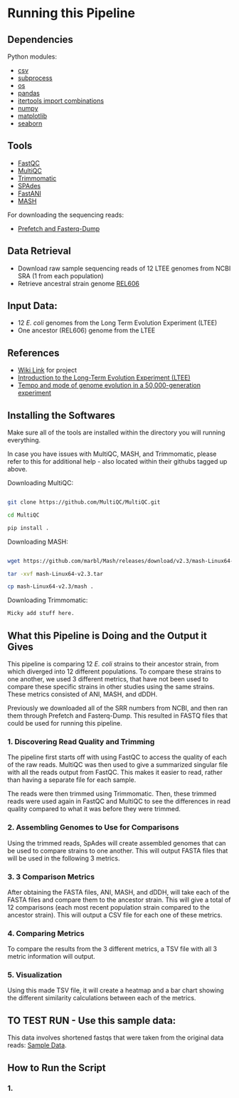 # Running this Pipeline

## Dependencies
Python modules:
* [csv](https://docs.python.org/3/library/csv.html)
* [subprocess](https://docs.python.org/3/library/subprocess.html)
* [os](https://docs.python.org/3/library/os.html)
* [pandas](https://pandas.pydata.org/)
* [itertools import combinations](https://docs.python.org/3/library/itertools.html)
* [numpy](https://numpy.org/)
* [matplotlib](https://matplotlib.org/stable/)
* [seaborn](https://github.com/mwaskom/seaborn)

## Tools
* [FastQC](https://github.com/s-andrews/FastQC)
* [MultiQC](https://github.com/MultiQC/MultiQC)
* [Trimmomatic](https://github.com/timflutre/trimmomatic)
* [SPAdes](https://github.com/ablab/spades)
* [FastANI](https://github.com/ParBLiSS/FastANI)
* [MASH](https://github.com/marbl/mash)

For downloading the sequencing reads:
* [Prefetch and Fasterq-Dump](https://github.com/ncbi/sra-tools/wiki/08.-prefetch-and-fasterq-dump)

## Data Retrieval 
* Download raw sample sequencing reads of 12 LTEE genomes from NCBI SRA (1 from each population)
* Retrieve ancestral strain genome [REL606](https://www.ncbi.nlm.nih.gov/nuccore/NC_012967.1)

## Input Data:
* 12 _E. coli_ genomes from the Long Term Evolution Experiment (LTEE)
* One ancestor (REL606) genome from the LTEE
## References 
* [Wiki Link](https://github.com/lexrex333/Ecoli-Project1/wiki) for project 
* [Introduction to the Long-Term Evolution Experiment (LTEE)](https://the-ltee.org/about/) 
* [Tempo and mode of genome evolution in a 50,000-generation experiment](https://www.nature.com/articles/nature18959)

## Installing the Softwares
Make sure all of the tools are installed within the directory you will running everything. 

In case you have issues with MultiQC, MASH, and Trimmomatic, please refer to this for additional help - also located within their githubs tagged up above. 

Downloading MultiQC: 
```bash

git clone https://github.com/MultiQC/MultiQC.git

cd MultiQC

pip install .
```

Downloading MASH:
```bash

wget https://github.com/marbl/Mash/releases/download/v2.3/mash-Linux64-v2.3.tar

tar -xvf mash-Linux64-v2.3.tar

cp mash-Linux64-v2.3/mash .
```

Downloading Trimmomatic:
```bash
Micky add stuff here.
```
## What this Pipeline is Doing and the Output it Gives
This pipeline is comparing 12 _E. coli_ strains to their ancestor strain, from which diverged into 12 different populations. To compare these strains to one another, we used 3 different metrics, that have not been used to compare these specific strains in other studies using the same strains. These metrics consisted of ANI, MASH, and dDDH. 

Previously we downloaded all of the SRR numbers from NCBI, and then ran them through Prefetch and Fasterq-Dump. This resulted in FASTQ files that could be used for running this pipeline. 

### 1. Discovering Read Quality and Trimming
The pipeline first starts off with using FastQC to access the quality of each of the raw reads. MultiQC was then used to give a summarized singular file with all the reads output from FastQC. This makes it easier to read, rather than having a separate file for each sample. 

The reads were then trimmed using Trimmomatic. Then, these trimmed reads were used again in FastQC and MultiQC to see the differences in read quality compared to what it was before they were trimmed. 

### 2. Assembling Genomes to Use for Comparisons
Using the trimmed reads, SpAdes will create assembled genomes that can be used to compare strains to one another. This will output FASTA files that will be used in the following 3 metrics. 

### 3. 3 Comparison Metrics
After obtaining the FASTA files, ANI, MASH, and dDDH, will take each of the FASTA files and compare them to the ancestor strain. This will give a total of 12 comparisons (each most recent population strain compared to the ancestor strain). This will output a CSV file for each one of these metrics. 

### 4. Comparing Metrics
To compare the results from the 3 different metrics, a TSV file with all 3 metric information will output.

### 5. Visualization
Using this made TSV file, it will create a heatmap and a bar chart showing the different similarity calculations between each of the metrics.

## TO TEST RUN - Use this sample data:
This data involves shortened fastqs that were taken from the original data reads: [Sample Data]().

## How to Run the Script

### 1. 




